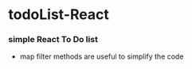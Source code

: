 # todoList-React
### simple React To Do list 
 * map filter methods are useful to simplify the code
